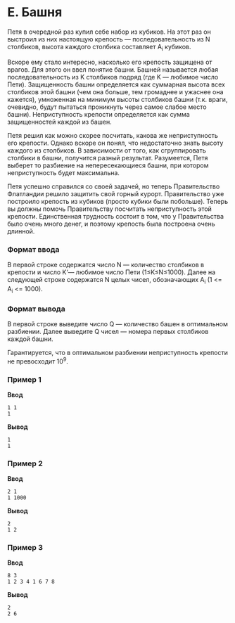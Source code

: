 # E. Башня

Петя в очередной раз купил себе набор из кубиков. На этот раз он выстроил из них настоящую крепость — последовательность
из N столбиков, высота каждого столбика составляет A<sub>i</sub> кубиков.

Вскоре ему стало интересно, насколько его крепость защищена от врагов. Для этого он ввел понятие башни. Башней
называется любая последовательность из K столбиков подряд (где K — любимое число Пети). Защищенность башни определяется
как суммарная высота всех столбиков этой башни (чем она больше, тем громаднее и ужаснее она кажется), умноженная на
минимум высоты столбиков башни (т.к. враги, очевидно, будут пытаться проникнуть через самое слабое место башни).
Неприступность крепости определяется как сумма защищенностей каждой из башен.

Петя решил как можно скорее посчитать, какова же неприступность его крепости. Однако вскоре он понял, что недостаточно
знать высоту каждого из столбиков. В зависимости от того, как сгруппировать столбики в башни, получится разный
результат. Разумеется, Петя выберет то разбиение на непересекающиеся башни, при котором неприступность будет
максимальна.

Петя успешно справился со своей задачей, но теперь Правительство Флатландии решило защитить свой горный курорт.
Правительство уже построило крепость из кубиков (просто кубики были побольше). Теперь вы должны помочь Правительству
посчитать неприступность этой крепости. Единственная трудность состоит в том, что у Правительства было очень много
денег, и поэтому крепость была построена очень длинной.

### Формат ввода

В первой строке содержатся число N — количество столбиков в крепости и число K‘— любимое число Пети (1≤K≤N≤1000). Далее
на следующей строке содержатся N целых чисел, обозначающих A<sub>i</sub> (1 <= A<sub>i</sub> <= 1000).

### Формат вывода

В первой строке выведите число Q — количество башен в оптимальном разбиении. Далее выведите Q чисел — номера первых
столбиков каждой башни.

Гарантируется, что в оптимальном разбиении неприступность крепости не превосходит 10<sup>9</sup>.

### Пример 1

**Ввод**

```
1 1
1
``` 

**Вывод**

```
1
1
```

### Пример 2

**Ввод**

```
2 1
1 1000
``` 

**Вывод**

```
2
1 2
```

### Пример 3

**Ввод**

```
8 3
1 2 3 4 1 6 7 8
``` 

**Вывод**

```
2
2 6
```